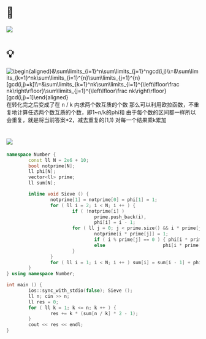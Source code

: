 # 🔗
<a href="https://www.luogu.com.cn/problem/P2398"><img src="https://img-blog.csdnimg.cn/c778e79a96624c4b89b12b9fbb8aff14.png"></a>

# 💡
<img src="https://latex.codecogs.com/svg.image?\begin{aligned}&\sum\limits_{i=1}^n\sum\limits_{j=1}^ngcd(i,j)\\=&\sum\limits_{k=1}^nk\sum\limits_{i=1}^{n}\sum\limits_{j=1}^{n}[gcd(i,j)=k]\\=&\sum\limits_{k=1}^nk\sum\limits_{i=1}^{\left\lfloor\frac&space;nk\right\rfloor}\sum\limits_{j=1}^{\left\lfloor\frac&space;nk\right\rfloor}[gcd(i,j)=1]\end{aligned}" title="\begin{aligned}&\sum\limits_{i=1}^n\sum\limits_{j=1}^ngcd(i,j)\\=&\sum\limits_{k=1}^nk\sum\limits_{i=1}^{n}\sum\limits_{j=1}^{n}[gcd(i,j)=k]\\=&\sum\limits_{k=1}^nk\sum\limits_{i=1}^{\left\lfloor\frac nk\right\rfloor}\sum\limits_{j=1}^{\left\lfloor\frac nk\right\rfloor}[gcd(i,j)=1]\end{aligned}" />
在转化完之后变成了在 n / k 内求两个数互质的个数  
那么可以利用欧拉函数，不重复地计算任选两个数互质的个数，即1~n/k的phi和  
由于每个数的区间都一样所以会重复，就是将当前答案*2，减去重复的(1,1)  
对每一个结果乘k累加  

# <img src="https://img-blog.csdnimg.cn/20210713144601841.png" >
```cpp
namespace Number {
        const ll N = 2e6 + 10;
        bool notprime[N];
        ll phi[N];
        vector<ll> prime;
        ll sum[N];

        inline void Sieve () {
                notprime[1] = notprime[0] = phi[1] = 1;
                for ( ll i = 2; i < N; i ++ ) {
                        if ( !notprime[i] ) 
                                prime.push_back(i),
                                phi[i] = i - 1;
                        for ( ll j = 0; j < prime.size() && i * prime[j] < N; j ++ ) {
                                notprime[i * prime[j]] = 1;
                                if ( i % prime[j] == 0 ) { phi[i * prime[j]] = phi[i] * prime[j]; break; }
                                else                     phi[i * prime[j]] = phi[i] * (prime[j] - 1);
                        }
                }
                for ( ll i = 1; i < N; i ++ ) sum[i] = sum[i - 1] + phi[i];
        }
} using namespace Number;

int main () {
        ios::sync_with_stdio(false); Sieve ();
        ll n; cin >> n;
        ll res = 0;
        for ( ll k = 1; k <= n; k ++ ) {
                res += k * (sum[n / k] * 2 - 1);
        }
        cout << res << endl;
}
```
